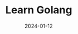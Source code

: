 ---
title: Learn Golang
summary: Easily learn Golang in 10 minutes!
date: 2024-01-12
type: docs
math: false
tags:
  - Golang
image:
  caption: 'Embed rich media such as videos and LaTeX math'
---